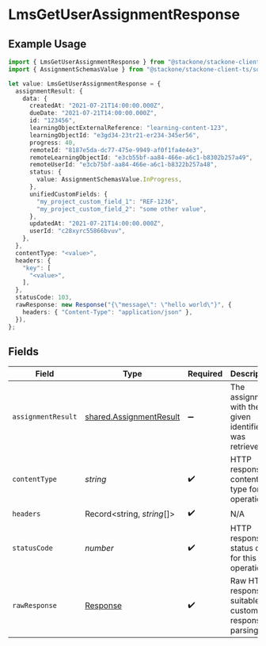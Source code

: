 # LmsGetUserAssignmentResponse

## Example Usage

```typescript
import { LmsGetUserAssignmentResponse } from "@stackone/stackone-client-ts/sdk/models/operations";
import { AssignmentSchemasValue } from "@stackone/stackone-client-ts/sdk/models/shared";

let value: LmsGetUserAssignmentResponse = {
  assignmentResult: {
    data: {
      createdAt: "2021-07-21T14:00:00.000Z",
      dueDate: "2021-07-21T14:00:00.000Z",
      id: "123456",
      learningObjectExternalReference: "learning-content-123",
      learningObjectId: "e3gd34-23tr21-er234-345er56",
      progress: 40,
      remoteId: "8187e5da-dc77-475e-9949-af0f1fa4e4e3",
      remoteLearningObjectId: "e3cb55bf-aa84-466e-a6c1-b8302b257a49",
      remoteUserId: "e3cb75bf-aa84-466e-a6c1-b8322b257a48",
      status: {
        value: AssignmentSchemasValue.InProgress,
      },
      unifiedCustomFields: {
        "my_project_custom_field_1": "REF-1236",
        "my_project_custom_field_2": "some other value",
      },
      updatedAt: "2021-07-21T14:00:00.000Z",
      userId: "c28xyrc55866bvuv",
    },
  },
  contentType: "<value>",
  headers: {
    "key": [
      "<value>",
    ],
  },
  statusCode: 103,
  rawResponse: new Response("{\"message\": \"hello world\"}", {
    headers: { "Content-Type": "application/json" },
  }),
};
```

## Fields

| Field                                                                     | Type                                                                      | Required                                                                  | Description                                                               |
| ------------------------------------------------------------------------- | ------------------------------------------------------------------------- | ------------------------------------------------------------------------- | ------------------------------------------------------------------------- |
| `assignmentResult`                                                        | [shared.AssignmentResult](../../../sdk/models/shared/assignmentresult.md) | :heavy_minus_sign:                                                        | The assignment with the given identifier was retrieved.                   |
| `contentType`                                                             | *string*                                                                  | :heavy_check_mark:                                                        | HTTP response content type for this operation                             |
| `headers`                                                                 | Record<string, *string*[]>                                                | :heavy_check_mark:                                                        | N/A                                                                       |
| `statusCode`                                                              | *number*                                                                  | :heavy_check_mark:                                                        | HTTP response status code for this operation                              |
| `rawResponse`                                                             | [Response](https://developer.mozilla.org/en-US/docs/Web/API/Response)     | :heavy_check_mark:                                                        | Raw HTTP response; suitable for custom response parsing                   |